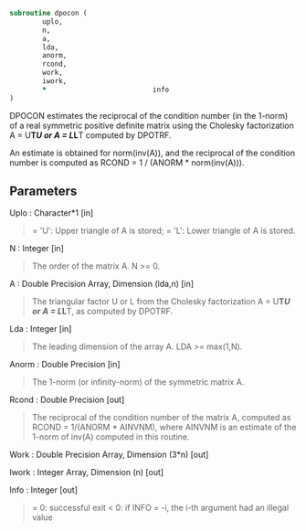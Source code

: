 ```fortran
subroutine dpocon (
		uplo,
		n,
		a,
		lda,
		anorm,
		rcond,
		work,
		iwork,
		*                          info
)
```

 DPOCON estimates the reciprocal of the condition number (in the
 1-norm) of a real symmetric positive definite matrix using the
 Cholesky factorization A = U**T*U or A = L*L**T computed by DPOTRF.

 An estimate is obtained for norm(inv(A)), and the reciprocal of the
 condition number is computed as RCOND = 1 / (ANORM * norm(inv(A))).

## Parameters
Uplo : Character*1 [in]
> = 'U':  Upper triangle of A is stored;
> = 'L':  Lower triangle of A is stored.

N : Integer [in]
> The order of the matrix A.  N >= 0.

A : Double Precision Array, Dimension (lda,n) [in]
> The triangular factor U or L from the Cholesky factorization
> A = U**T*U or A = L*L**T, as computed by DPOTRF.

Lda : Integer [in]
> The leading dimension of the array A.  LDA >= max(1,N).

Anorm : Double Precision [in]
> The 1-norm (or infinity-norm) of the symmetric matrix A.

Rcond : Double Precision [out]
> The reciprocal of the condition number of the matrix A,
> computed as RCOND = 1/(ANORM * AINVNM), where AINVNM is an
> estimate of the 1-norm of inv(A) computed in this routine.

Work : Double Precision Array, Dimension (3*n) [out]

Iwork : Integer Array, Dimension (n) [out]

Info : Integer [out]
> = 0:  successful exit
> < 0:  if INFO = -i, the i-th argument had an illegal value

